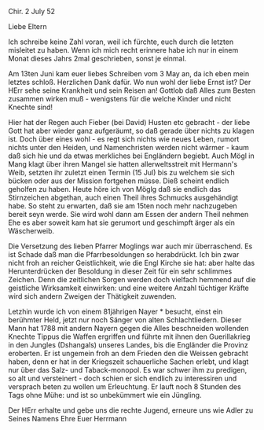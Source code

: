  Chir. 2 July 52

Liebe Eltern

Ich schreibe keine Zahl voran, weil ich fürchte, euch durch die letzten misleitet zu haben. Wenn ich mich recht erinnere habe ich nur in einem Monat dieses Jahrs 2mal geschrieben, sonst je einmal.

Am 13ten Juni kam euer liebes Schreiben vom 3 May an, da ich eben mein letztes schloß. Herzlichen Dank dafür. Wo nun wohl der liebe Ernst ist? Der HErr sehe seine Krankheit und sein Reisen an! Gottlob daß Alles zum Besten zusammen wirken muß - wenigstens für die welche Kinder und nicht Knechte sind!

Hier hat der Regen auch Fieber (bei David) Husten etc gebracht - der liebe Gott hat aber wieder ganz aufgeräumt, so daß gerade über nichts zu klagen ist. Doch über eines wohl - es regt sich nichts wie neues Leben, rumort nichts unter den Heiden, und Namenchristen werden nicht wärmer - kaum daß sich hie und da etwas merkliches bei Engländern begiebt. Auch Mögl in Mang klagt über ihren Mangel sie hatten allerweltsstreit mit Hermann's Weib, setzten ihr zuletzt einen Termin (15 Jul) bis zu welchem sie sich bücken oder aus der Mission fortgehen müsse. Dieß scheint endlich geholfen zu haben. Heute höre ich von Möglg daß sie endlich das Stirnzeichen abgethan, auch einen Theil ihres Schmucks ausgehändigt habe. So steht zu erwarten, daß sie am 15ten noch mehr nachzugeben bereit seyn werde. Sie wird wohl dann am Essen der andern Theil nehmen Ehe es aber soweit kam hat sie gerumort und geschimpft ärger als ein Wäscherweib.

Die Versetzung des lieben Pfarrer Moglings war auch mir überraschend. Es ist Schade daß man die Pfarrbesoldungen so herabdrückt. Ich bin zwar nicht froh an reicher Geistlichkeit, wie die Engl Kirche sie hat: aber halte das Herunterdrücken der Besoldung in dieser Zeit für ein sehr schlimmes Zeichen. Denn die zeitlichen Sorgen werden doch vielfach hemmend auf die geistliche Wirksamkeit einwirken: und eine weitere Anzahl tüchtiger Kräfte wird sich andern Zweigen der Thätigkeit zuwenden.

Letzhin wurde ich von einem 81jährigen Nayer <Warier von Payanur>* besucht, einst ein berühmter Held, jetzt nur noch Sänger von alten Schlachtliedern. Dieser Mann hat 1788 mit andern Nayern gegen die Alles beschneiden wollenden Knechte Tippus die Waffen ergriffen und führte mit ihnen den Guerillakrieg in den Jungles (Dshangals) unseres Landes, bis die Engländer die Provinz eroberten. Er ist ungemein froh an dem Frieden den die Weissen gebracht haben, denn er hat in der Kriegszeit schauerliche Sachen erlebt, und klagt nur über das Salz- und Taback-monopol. Es war schwer ihm zu predigen, so alt und versteinert - doch schien er sich endlich zu interessiren und versprach beten zu wollen um Erleuchtung. Er lauft noch 8 Stunden des Tags ohne Mühe: und ist so unbekümmert wie ein Jüngling.

Der HErr erhalte und gebe uns die rechte Jugend, erneure uns wie Adler zu Seines Namens Ehre
 Euer Herrmann
